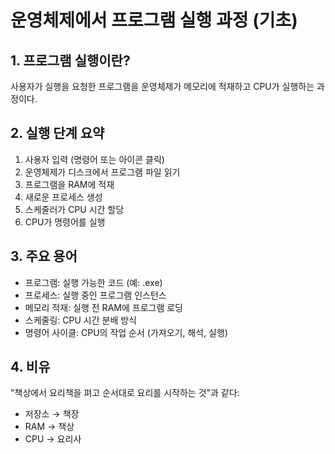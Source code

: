 # 운영체제에서 프로그램 실행 과정 (기초)

## 1. 프로그램 실행이란?

사용자가 실행을 요청한 프로그램을 운영체제가 메모리에 적재하고 CPU가 실행하는 과정이다.

## 2. 실행 단계 요약

1. 사용자 입력 (명령어 또는 아이콘 클릭)
2. 운영체제가 디스크에서 프로그램 파일 읽기
3. 프로그램을 RAM에 적재
4. 새로운 프로세스 생성
5. 스케줄러가 CPU 시간 할당
6. CPU가 명령어를 실행

## 3. 주요 용어

- 프로그램: 실행 가능한 코드 (예: .exe)
- 프로세스: 실행 중인 프로그램 인스턴스
- 메모리 적재: 실행 전 RAM에 프로그램 로딩
- 스케줄링: CPU 시간 분배 방식
- 명령어 사이클: CPU의 작업 순서 (가져오기, 해석, 실행)

## 4. 비유

"책상에서 요리책을 펴고 순서대로 요리를 시작하는 것"과 같다:

- 저장소 → 책장
- RAM → 책상
- CPU → 요리사
